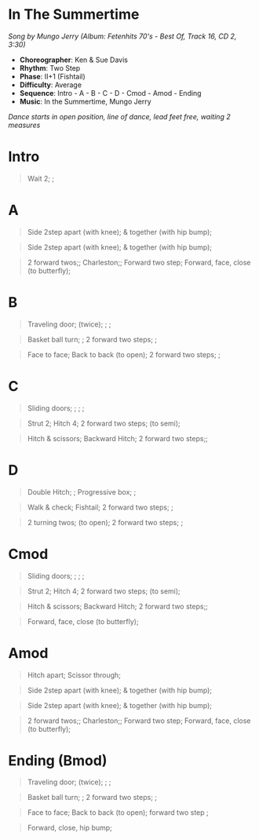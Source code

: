 # In The Summertime
*Song by Mungo Jerry (Album: Fetenhits 70's - Best Of, Track 16, CD 2, 3:30)*

* **Choreographer**: Ken & Sue Davis
* **Rhythm**: Two Step
* **Phase**: II+1 (Fishtail)
* **Difficulty**: Average
* **Sequence**: Intro - A - B - C - D - Cmod - Amod - Ending
* **Music**: In the Summertime, Mungo Jerry

*Dance starts in open position, line of dance, lead feet free, waiting 2 measures*

# Intro

> Wait 2; ;

# A

> Side 2step apart (with knee); & together (with hip bump);

> Side 2step apart (with knee); & together (with hip bump);

> 2 forward twos;; Charleston;; Forward two step; Forward, face, close (to butterfly);

# B

> Traveling door; (twice); ; ;

> Basket ball turn; ; 2 forward two steps; ;

> Face to face; Back to back (to open); 2 forward two steps; ;

# C

> Sliding doors; ; ; ;

> Strut 2; Hitch 4; 2 forward two steps; (to semi);

> Hitch & scissors; Backward Hitch; 2 forward two steps;;

# D

> Double Hitch; ; Progressive box; ;

> Walk & check; Fishtail; 2 forward two steps; ;

> 2 turning twos; (to open); 2 forward two steps; ;

# Cmod

> Sliding doors; ; ; ;

> Strut 2; Hitch 4; 2 forward two steps; (to semi);

> Hitch & scissors; Backward Hitch; 2 forward two steps;;

> Forward, face, close (to butterfly);

# Amod

> Hitch apart; Scissor through;

> Side 2step apart (with knee); & together (with hip bump);

> Side 2step apart (with knee); & together (with hip bump);

> 2 forward twos;; Charleston;; Forward two step; Forward, face, close (to butterfly);

# Ending (Bmod)

> Traveling door; (twice); ; ;

> Basket ball turn; ; 2 forward two steps; ;

> Face to face; Back to back (to open); forward two step ;

> Forward, close, hip bump;

